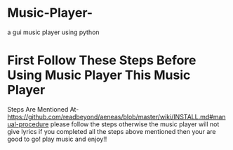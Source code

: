 # Music-Player-
a gui music player using python
# First Follow These Steps Before Using Music Player This Music Player
Steps Are Mentioned At-https://github.com/readbeyond/aeneas/blob/master/wiki/INSTALL.md#manual-procedure
please follow the steps otherwise the music player will not give lyrics 
if you completed all the steps above mentioned then your are good to go! play music and enjoy!!
